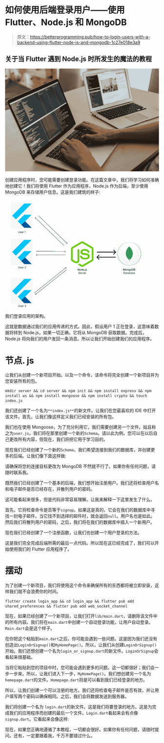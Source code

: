 # 如何使用后端登录用户——使用 Flutter、Node.js 和 MongoDB

> 原文：<https://betterprogramming.pub/how-to-login-users-with-a-backend-using-flutter-node-js-and-mongodb-1c27e018e3a9>

## 关于当 Flutter 遇到 Node.js 时所发生的魔法的教程

![](img/70673bd1e42b1a9169f0e873d25cac48.png)

创建应用程序时，您可能需要创建登录功能。在这篇文章中，我们将学习如何准确地创建它！我们将使用 Flutter 作为应用程序，Node.js 作为后端，至少使用 MongoDB 来存储用户信息。这是我们建筑的样子:

![](img/9f6a6919e0ad6e3671cf86e859008903.png)

我们登录应用的架构。

这就是数据通过我们的应用传递的方式。因此，假设用户 1 正在登录，这意味着数据将转到 Node.js，如果一切正确，它将从 MongoDB 获取数据。完成后，Node.js 将向我们的用户发回一条消息。所以让我们开始创建我们的应用程序。

# 节点. js

让我们从创建一个新项目开始。以及一个命令，该命令将完全创建一个新项目并为您安装所有的包。

```
mkdir server && cd server && npm init && npm install express && npm install ws && npm install mongoose && npm install crypto && touch index.js
```

我们还创建了一个名为`**index.js**`的新文件。让我们在您最喜欢的 IDE 中打开该文件。首先，让我们像这样定义我们已经安装的所有包。

我们也在使用 Mongoose，为了充分利用它，我们需要创建另一个文件。姑且称之为`user.js`。我们将在那里创建一个新的`Schema`。请以此为例。您可以在以后自己更改所有内容，但现在，我们将把它用于学习目的。

现在我们已经创建了一个新的`Schema`，我们希望连接到我们的数据库，并创建更多的后端。让我们像下面这样做:

请确保将您的连接目标更改为 MongoDB 不然就不行了。如果你有任何问题，请随时联系我。

既然我们已经创建了一个基本的后端，我们想开始注册用户。我们还将检查用户名和电子邮件是否已经存在，并散列用户的密码。

这可能看起来很多，但是代码非常容易理解。让我来解释一下这里发生了什么。

首先，它将检查命令是否等于`signup`。如果这是真的，它会在我们的数据库中寻找一封电子邮件。当它找不到选择的邮件时，就会返回`null`。用户名也是如此。然后我们将散列用户的密码，之后，我们将在我们的数据库中插入一个新用户。

现在我们已经创建了一个注册函数，让我们也创建一个用户登录的方法。

这是我们完全完成后端所需的最后一点代码。所以现在这已经完成了，我们可以开始使用我们的 Flutter 应用程序了。

# 摆动

为了创建一个新项目，我们将使用这个命令来确保所有的东西都将被立即安装，这样我们就不会浪费你的时间。

```
flutter create login_app && cd login_app && flutter pub add shared_preferences && flutter pub add web_socket_channel
```

现在，如果已经创建了一个新项目，让我们打开`lib/main.dart`，请删除该文件中的所有内容。我们将在`main.dart`中创建一个自动登录功能，让用户自动登录。`Main.dart`会是这个样子。

在你把这个粘贴到`main.dart`之后，你可能会遇到一些问题。这是因为我们还没有创造出`LoginOrSignup()`和`MyHomePage()`。所以，让我们从创建`LoginOrSignup()`开始。我们还想创建一个名为`login_or_signup.dart`的新文件。`LoginOrSignup`会看起来很基础。

当将它粘贴到您的项目中时，您可能会遇到更多的问题。这一切都很好；我们会一步一步来。所以，让我们进入下一步，`MyHomePage()`。我们想创建另一个名为`homepage.dart`的文件。`Homepage.dart`将是可以看到我们已经登录的地方。

所以，让我们创建一个可以注册的地方。我们还将检查电子邮件是否有效，并让用户填写两个密码以确保相同。之后，我们会将数据发送到服务器。

我们将创建一个名为 `login.dart`的新文件。这是我们将要登录的地方。这是为完成我们的应用程序而创建的最后一个文件。`Login.dart`看起来会有点像`signup.dart`。它看起来会像这样:

现在，如果您正确地遵循了本教程，一切都会很好。如果你有任何问题，请随时提问。还有，一定要跟着我，千万不要错过什么。